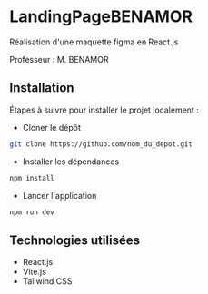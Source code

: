# LandingPageBENAMOR

Réalisation d'une maquette figma en React.js

Professeur : M. BENAMOR

## Installation
Étapes à suivre pour installer le projet localement :

* Cloner le dépôt


```bash 
git clone https://github.com/nom_du_depot.git
```

* Installer les dépendances

```bash
npm install
```

* Lancer l'application

```bash
npm run dev
```

## Technologies utilisées

* React.js
* Vite.js
* Tailwind CSS
